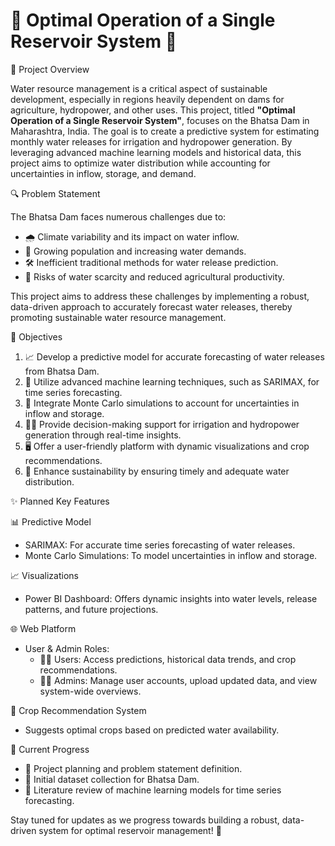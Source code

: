 # 🌊 Optimal Operation of a Single Reservoir System 🌾

🚀 Project Overview

Water resource management is a critical aspect of sustainable development, especially in regions heavily dependent on dams for agriculture, hydropower, and other uses. This project, titled **"Optimal Operation of a Single Reservoir System"**, focuses on the Bhatsa Dam in Maharashtra, India. The goal is to create a predictive system for estimating monthly water releases for irrigation and hydropower generation. By leveraging advanced machine learning models and historical data, this project aims to optimize water distribution while accounting for uncertainties in inflow, storage, and demand.


🔍 Problem Statement

The Bhatsa Dam faces numerous challenges due to:
- 🌧️ Climate variability and its impact on water inflow.
- 👥 Growing population and increasing water demands.
- 🛠️ Inefficient traditional methods for water release prediction.
- 🚱 Risks of water scarcity and reduced agricultural productivity.

This project aims to address these challenges by implementing a robust, data-driven approach to accurately forecast water releases, thereby promoting sustainable water resource management.

🎯 Objectives

1. 📈 Develop a predictive model for accurate forecasting of water releases from Bhatsa Dam.
2. 🤖 Utilize advanced machine learning techniques, such as SARIMAX, for time series forecasting.
3. 🔄 Integrate Monte Carlo simulations to account for uncertainties in inflow and storage.
4. 🧑‍💻 Provide decision-making support for irrigation and hydropower generation through real-time insights.
5. 🖥️ Offer a user-friendly platform with dynamic visualizations and crop recommendations.
6. 🌱 Enhance sustainability by ensuring timely and adequate water distribution.


✨ Planned Key Features

📊 Predictive Model

- SARIMAX: For accurate time series forecasting of water releases.
- Monte Carlo Simulations: To model uncertainties in inflow and storage.

📈 Visualizations

- Power BI Dashboard: Offers dynamic insights into water levels, release patterns, and future projections.

🌐 Web Platform

- User & Admin Roles:
  - 👩‍🌾 Users: Access predictions, historical data trends, and crop recommendations.
  - 👩‍💼 Admins: Manage user accounts, upload updated data, and view system-wide overviews.

🌾 Crop Recommendation System

- Suggests optimal crops based on predicted water availability.


📍 Current Progress

- 📝 Project planning and problem statement definition.
- 📂 Initial dataset collection for Bhatsa Dam.
- 📖 Literature review of machine learning models for time series forecasting.



Stay tuned for updates as we progress towards building a robust, data-driven system for optimal reservoir management! 🌟


